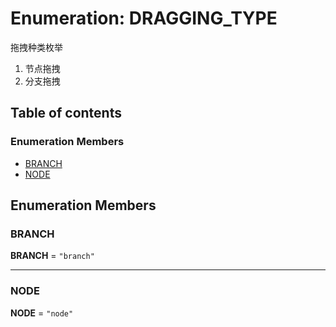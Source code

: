 # Enumeration: DRAGGING\_TYPE

拖拽种类枚举

1. 节点拖拽
2. 分支拖拽

## Table of contents

### Enumeration Members

* [BRANCH](/auto-docs/editor/enums/DRAGGING_TYPE.md#branch)
* [NODE](/auto-docs/editor/enums/DRAGGING_TYPE.md#node)

## Enumeration Members

### BRANCH

**BRANCH** = `"branch"`

***

### NODE

**NODE** = `"node"`
